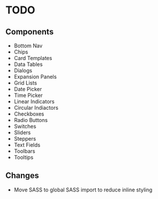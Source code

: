 <h1>TODO</h1>
<h2>Components</h2>

- Bottom Nav
- Chips
- Card Templates
- Data Tables
- Dialogs
- Expansion Panels
- Grid Lists
- Date Picker
- Time Picker
- Linear Indicators
- Circular Indiactors
- Checkboxes
- Radio Buttons
- Switches
- Sliders
- Steppers
- Text Fields
- Toolbars
- Tooltips

<h2>Changes</h2>

- Move SASS to global SASS import to reduce inline styling

